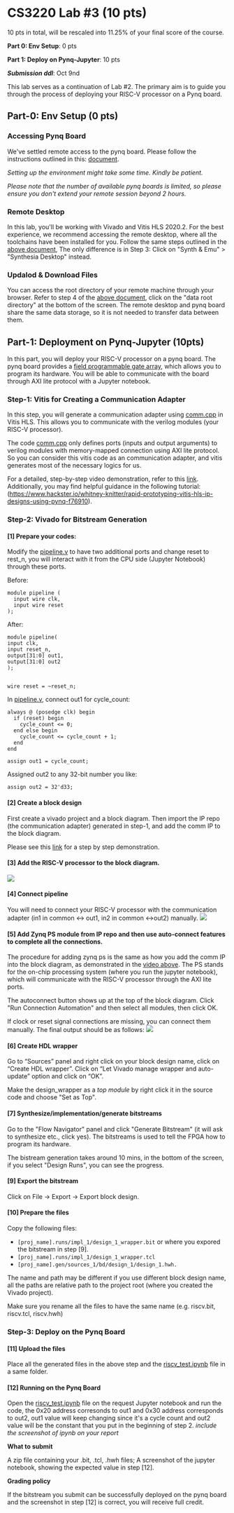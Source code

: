 # CS3220 Lab #3 (10 pts) 

10 pts in total, will be rescaled into 11.25% of your final score of the course.  

**Part 0: Env Setup**: 0 pts

**Part 1: Deploy on Pynq-Jupyter**: 10 pts

***Submission ddl***: Oct 9nd

This lab serves as a continuation of Lab #2. The primary aim is to guide you through the process of deploying your RISC-V processor on a Pynq board.

## Part-0: Env Setup (0 pts)

### Accessing Pynq Board

We've settled remote access to the pynq board. Please follow the instructions outlined in this: [document](https://docs.google.com/document/d/1WEvITUjTsU5aGcmtTOyS6S6BRdve-n_P11pqTyLeIaU/edit?usp=sharing). 

*Setting up the environment might take some time. Kindly be patient.*

*Please note that the number of available pynq boards is limited, so please ensure you don't extend your remote session beyond 2 hours.*

### Remote Desktop

In this lab, you'll be working with Vivado and Vitis HLS 2020.2. For the best experience, we recommend accessing the remote desktop, where all the toolchains have been installed for you. Follow the same steps outlined in the [above document](https://docs.google.com/document/d/1WEvITUjTsU5aGcmtTOyS6S6BRdve-n_P11pqTyLeIaU/edit?usp=sharing), The only difference is in Step 3: Click on "Synth & Emu" > "Synthesia Desktop" instead.

### Updalod & Download Files

You can access the root directory of your remote machine through your browser. Refer to step 4 of the [above document](https://docs.google.com/document/d/1WEvITUjTsU5aGcmtTOyS6S6BRdve-n_P11pqTyLeIaU/edit?usp=sharing), click on the "data root directory" at the bottom of the screen. The remote desktop and pynq board share the same data storage, so it is not needed to transfer data between them.

## Part-1: Deployment on Pynq-Jupyter (10pts)

In this part, you will deploy your RISC-V processor on a pynq board. The pynq board provides a [field programmable gate array](https://en.wikipedia.org/wiki/Field-programmable_gate_array), which allows you to program its hardware. You will be able to communicate with the board through AXI lite protocol with a Jupyter notebook.

### Step-1: Vitis for Creating a Communication Adapter

In this step, you will generate a communication adapter using [comm.cpp](comm.cpp) in Vitis HLS. This allows you to communicate with the verilog modules (your RISC-V processor).

The code [comm.cpp](comm.cpp) only defines ports (inputs and output arguments) to verilog modules with memory-mapped connection using AXI lite protocol. So you can consider this vitis code as an communication adapter, and vitis generates most of the necessary logics for us.

For a detailed, step-by-step video demonstration, refer to this [link](https://drive.google.com/file/d/1GYrVq5hJ2KwMEMfOCgT8xiaIQPkq5pFb/view?usp=sharing). Additionally, you may find helpful guidance in the following tutorial: (https://www.hackster.io/whitney-knitter/rapid-prototyping-vitis-hls-ip-designs-using-pynq-f76910). 


### Step-2: Vivado for Bitstream Generation

#### [1] Prepare your codes:

Modify the [pipeline.v](pipeline.v) to have two additional ports and change reset to rest_n, you will interact with it from the CPU side (Jupyter Notebook) through these ports.

Before:

```
module pipeline (
  input wire clk,
  input wire reset
);
```

After:

```
module pipeline(
input clk,
input reset_n, 
output[31:0] out1,
output[31:0] out2
);


wire reset = ~reset_n;  
```

In [pipeline.v](pipeline.v), connect out1 for cycle_count:

``` 
always @ (posedge clk) begin
  if (reset) begin
    cycle_count <= 0; 
  end else begin
    cycle_count <= cycle_count + 1;    
  end
end

assign out1 = cycle_count;
```

Assigned out2 to any 32-bit number you like:

```
assign out2 = 32'd33;  
```

#### [2] Create a block design

First create a vivado project and a block diagram. Then import the IP repo (the communication adapter) generated in step-1, and add the comm IP to the block diagram. 

Please see this [link](https://drive.google.com/file/d/13UJYmOdiZHjuR1avq2HrmpxkNc-HSVaM/view?usp=sharing) for a step by step demonstration.

#### [3] Add the RISC-V processor to the block diagram.

<img src="figs/addriscv.png"> 

#### [4] Connect pipeline

You will need to connect your RISC-V processor with the communication adapter (in1 in common <-> out1, in2 in common <->out2) manually. 
<img src="figs/connect.png"> 

#### [5] Add Zynq PS module from IP repo and then use auto-connect features to complete all the connections. 

The procedure for adding zynq ps is the same as how you add the comm IP into the block diagram, as demonstrated in the [video above](https://drive.google.com/file/d/13UJYmOdiZHjuR1avq2HrmpxkNc-HSVaM/view?usp=sharing). The PS stands for the on-chip processing system (where you run the jupyter notebook), which will communicate with the RISC-V processor through the AXI lite ports.

The autoconnect button shows up at the top of the block diagram. Click "Run Connection Automation" and then select all modules, then click OK.

If clock or reset signal connections are missing, you can connect them manually. The final output should be as follows:
<img src="figs/finaldig.png"> 

#### [6] Create HDL wrapper 

Go to “Sources” panel and right click on your block design name, click on “Create HDL wrapper”. Click on “Let Vivado manage wrapper and auto-update” option and click on “OK”. 

Make the design_wrapper as a *top module* by right click it in the source code and choose "Set as Top". 

#### [7] Synthesize/implementation/generate bitstreams

Go to the "Flow Navigator" panel and click "Generate Bitstream" (it will ask to synthesize etc., click yes). The bitstreams is used to tell the FPGA how to program its hardware.

The bistream generation takes around 10 mins, in the bottom of the screen, if you select "Design Runs", you can see the progress.

#### [9] Export the bitstream

Click on File -> Export -> Export block design.

#### [10] Prepare the files

Copy the following files:
+ `[proj_name].runs/impl_1/design_1_wrapper.bit` or where you expored the bitstream in step [9].
+ `[proj_name].runs/impl_1/design_1_wrapper.tcl`
+ `[proj_name].gen/sources_1/bd/design_1/design_1.hwh.`

The name and path may be different if you use different block design name, all the paths are relative path to the project root (where you created the Vivado project).

Make sure you rename all the files to have the same name (e.g. riscv.bit, riscv.tcl, riscv.hwh) 

### Step-3: Deploy on the Pynq Board

#### [11] Upload the files 

Place all the generated files in the above step and the [riscv_test.ipynb](riscv_test.ipynb) file in a same folder.  

#### [12] Running on the Pynq Board

Open the [riscv_test.ipynb](riscv_test.ipynb) file on the request Jupyter notebook and run the code, the 0x20 address corresonds to out1 and 0x30 address corresponds to out2, out1 value will keep changing since it's a cycle count and out2 value will be the constant that you put in the beginning of step 2. 
*include the screenshot of ipynb on your report* 

**What to submit** 

A zip file containing your .bit, .tcl, .hwh files;
A screenshot of the jupyter notebook, showing the expected value in step [12].

**Grading policy** 

If the bitstream you submit can be successfully deployed on the pynq board and the screenshot in step [12] is correct, you will receive full credit.

